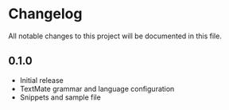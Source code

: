 # Changelog

All notable changes to this project will be documented in this file.

## 0.1.0
- Initial release
- TextMate grammar and language configuration
- Snippets and sample file

